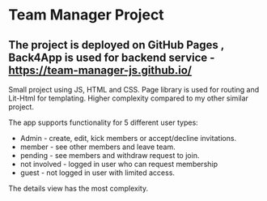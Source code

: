 # Team Manager Project

## The project is deployed on GitHub Pages , Back4App is used for backend service - https://team-manager-js.github.io/

Small project using JS, HTML and CSS. Page library is used for routing and Lit-Html for templating.
Higher complexity compared to my other similar project.

The app supports functionality for 5 different user types:
- Admin - create, edit, kick members or accept/decline invitations.
- member - see other members and leave team.
- pending - see members and withdraw request to join.
- not involved - logged in user who can request membership
- guest - not logged in user with limited access.

The details view has the most complexity.

